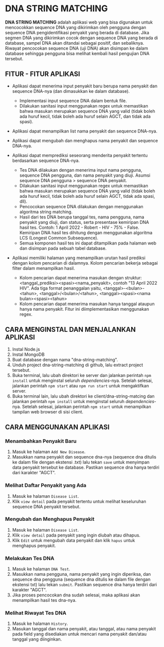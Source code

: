 # DNA STRING MATCHING

**DNA STRING MATCHING** adalah aplikasi web yang bisa digunakan untuk mencocokkan sequence DNA yang dikirimkan oleh pengguna dengan sequence DNA pengidentifikasi penyakit yang berada di database. Jika segmen DNA yang dikirimkan cocok dengan sequence DNA yang berada di database, sampel DNA akan ditandai sebagai positif, dan sebaliknya. Riwayat pencocokan sequence DNA (uji DNA) akan disimpan ke dalam database sehingga pengguna bisa melihat kembali hasil pengujian DNA tersebut.

## FITUR - FITUR APLIKASI

-   Aplikasi dapat menerima input penyakit baru berupa nama penyakit dan sequence DNA-nya (dan dimasukkan ke dalam database).

    -   Implementasi input sequence DNA dalam bentuk file.
    -   Dilakukan sanitasi input menggunakan regex untuk memastikan bahwa masukan merupakan sequence DNA yang valid (tidak boleh ada huruf kecil, tidak boleh ada huruf selain AGCT, dan tidak ada spasi).

-   Aplikasi dapat menampilkan list nama penyakit dan sequence DNA-nya.
-   Aplikasi dapat mengubah dan menghapus nama penyakit dan sequence DNA-nya.
-   Aplikasi dapat memprediksi seseorang menderita penyakit tertentu berdasarkan sequence DNA-nya.

    -   Tes DNA dilakukan dengan menerima input nama pengguna, sequence DNA pengguna, dan nama penyakit yang diuji. Asumsi sequence DNA pengguna > sequence DNA penyakit.
    -   Dilakukan sanitasi input menggunakan regex untuk memastikan bahwa masukan merupakan sequence DNA yang valid (tidak boleh ada huruf kecil, tidak boleh ada huruf selain AGCT, tidak ada spasi, dll).
    -   Pencocokan sequence DNA dilakukan dengan menggunakan algoritma string matching.
    -   Hasil dari tes DNA berupa tanggal tes, nama pengguna, nama penyakit yang diuji, dan status, serta presentase kemiripan DNA hasil tes. Contoh: 1 April 2022 - Robert - HIV - 75% - False. Kemiripan DNA hasil tes dihitung dengan menggunakan algoritma LCS (Longest Common Subsequence).
    -   Semua komponen hasil tes ini dapat ditampilkan pada halaman web dan disimpan pada sebuah tabel database.

-   Aplikasi memiliki halaman yang menampilkan urutan hasil prediksi dengan kolom pencarian di dalamnya. Kolom pencarian bekerja sebagai filter dalam menampilkan hasil.
    -   Kolom pencarian dapat menerima masukan dengan struktur: \<tanggal_prediksi\>\<spasi\>\<nama_penyakit\>, contoh "13 April 2022 HIV". Ada tiga format penanggalan yaitu, \<tanggal\>-\<bulan\>-\<tahun\>, \<tanggal\>/\<bulan\>/\<tahun\>,
        \<tanggal\>\<spasi\>\<nama bulan\>\<spasi\>\<tahun\>
    -   Kolom pencarian dapat menerima masukan hanya tanggal ataupun hanya nama penyakit. Fitur ini diimplementasikan menggunakan regex.

## CARA MENGINSTAL DAN MENJALANKAN APLIKASI

1. Instal Node.js
2. Instal MongoDB
3. Buat database dengan nama "dna-string-matching".
4. Unduh project dna-string-matching di github, lalu extract project tersebut.
5. Buka terminal, lalu ubah direktori ke server dan jalankan perintah `npm install` untuk menginstal seluruh <i>dependencies</i>-nya. Setelah selesai, jalankan perintah `npm start` atau `npm run start` untuk mengaktifkan server.
6. Buka terminal lain, lalu ubah direktori ke client/dna-string-matcing dan jalankan perintah `npm install` untuk menginstal seluruh <i>dependencies</i>-nya. Setelah selesai, jalankan perintah `npm start` untuk menampilkan tampilan web browser di sisi client.

## CARA MENGGUNAKAN APLIKASI

### Menambahkan Penyakit Baru

1. Masuk ke halaman `Add New Disease`.
2. Masukkan nama penyakit dan sequence dna-nya (sequence dna ditulis ke dalam file dengan ekstensi .txt) lalu tekan `save` untuk menyimpan data penyakit tersebut ke database. Pastikan sequence dna hanya terdiri dari karakter "AGCT".

### Melihat Daftar Penyakit yang Ada

1. Masuk ke halaman `Disease List`.
2. Klik `view detail` pada penyakit tertentu untuk melihat keseluruhan sequence DNA penyakit tersebut.

### Mengubah dan Menghapus Penyakit

1. Masuk ke halaman `Disease List`.
2. Klik `view detail` pada penyakit yang ingin diubah atau dihapus.
3. Klik `Edit` untuk mengubah data penyakit dan klik `hapus` untuk menghapus penyakit.

### Melakukan Tes DNA

1. Masuk ke halaman `DNA Test`.
2. Masukkan nama pengguna, nama penyakit yang ingin diperiksa, dan sequence dna pengguna (sequence dna ditulis ke dalam file dengan ekstensi txt) lalu tekan `submit`. Pastikan sequence dna hanya terdiri dari karakter "AGCT".
3. Jika proses pencocokan dna sudah selesai, maka aplikasi akan menampilkan hasil tes dna-nya.

### Melihat Riwayat Tes DNA

1. Masuk ke halaman `History`.
2. Masukan tanggal dan nama penyakit, atau tanggal, atau nama penyakit pada field yang disediakan untuk mencari nama penyakit dan/atau tanggal yang diinginkan.
